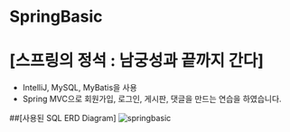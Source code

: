 # SpringBasic
# [스프링의 정석 : 남궁성과 끝까지 간다]

- IntelliJ, MySQL, MyBatis을 사용
- Spring MVC으로 회원가입, 로그인, 게시판, 댓글을 만드는 연습을 하였습니다.

##[사용된 SQL ERD Diagram]
![springbasic](https://user-images.githubusercontent.com/96456838/182907928-f6cc990e-b296-4c15-9b51-8f6fd3ee15c4.png)

